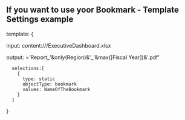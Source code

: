 ## If you want to use yoor Bookmark - Template Settings example


template: 
{

  input: content:///ExecutiveDashboard.xlsx
  
  output: ='Report_'&only(Region)&'_'&max([Fiscal Year])&'.pdf'
  
      selections:[
        {
          type: static
          objectType: bookmark
          values: NameOfTheBookmark
        }
      ]

}

